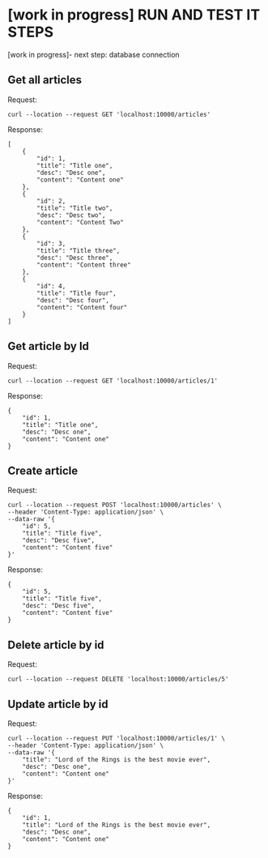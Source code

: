 # [work in progress] RUN AND TEST IT STEPS 
[work in progress]- next step: database connection

## Get all articles
Request: 

    curl --location --request GET 'localhost:10000/articles'

Response:

    [
        {
            "id": 1,
            "title": "Title one",
            "desc": "Desc one",
            "content": "Content one"
        },
        {
            "id": 2,
            "title": "Title two",
            "desc": "Desc two",
            "content": "Content Two"
        },
        {
            "id": 3,
            "title": "Title three",
            "desc": "Desc three",
            "content": "Content three"
        },
        {
            "id": 4,
            "title": "Title four",
            "desc": "Desc four",
            "content": "Content four"
        }
    ]

## Get article by Id

Request:

    curl --location --request GET 'localhost:10000/articles/1'

Response:

    {
        "id": 1,
        "title": "Title one",
        "desc": "Desc one",
        "content": "Content one"
    }

## Create article
Request:

    curl --location --request POST 'localhost:10000/articles' \
    --header 'Content-Type: application/json' \
    --data-raw '{
        "id": 5,
        "title": "Title five",
        "desc": "Desc five",
        "content": "Content five"
    }'

Response:

    {
        "id": 5,
        "title": "Title five",
        "desc": "Desc five",
        "content": "Content five"
    }

## Delete article by id
Request:

    curl --location --request DELETE 'localhost:10000/articles/5'

## Update article by id

Request:

    curl --location --request PUT 'localhost:10000/articles/1' \
    --header 'Content-Type: application/json' \
    --data-raw '{
        "title": "Lord of the Rings is the best movie ever",
        "desc": "Desc one",
        "content": "Content one"
    }'

Response:

    {
        "id": 1,
        "title": "Lord of the Rings is the best movie ever",
        "desc": "Desc one",
        "content": "Content one"
    }
